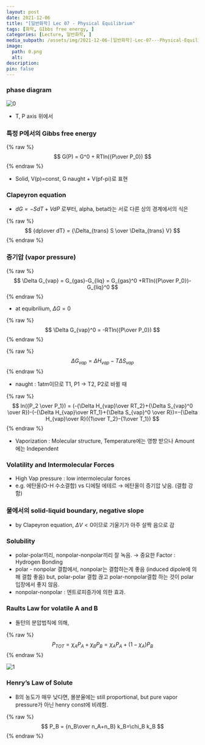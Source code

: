 ```yaml
---
layout: post
date: 2021-12-06
title: "[일반화학] Lec 07 - Physical Equilibrium"
tags: [화학, GIbbs free energy, ]
categories: [Lecture, 일반화학, ]
media_subpath: /assets/img/2021-12-06-[일반화학]-Lec-07---Physical-Equilibrium.md
image:
  path: 0.png
  alt:  
description:  
pin: false
---
```



### phase diagram


![0](/0.png)

- T, P axis 위에서

### 특정 P에서의 Gibbs free energy


{% raw %}
$$
G(P) = G^0 + RTln({P\over P_0})
$$
{% endraw %}

- Solid, V(p)=const, G naught + V(pf-pi)로 표현

### Clapeyron equation

- $dG = −SdT + VdP$ 로부터, alpha, beta라는 서로 다른 상의 경계에서의 식은

{% raw %}
$$
{dp\over dT} = {\Delta_{trans} S \over \Delta_{trans} V}
$$
{% endraw %}


### 증기압 (vapor pressure)


{% raw %}
$$
\Delta G_{vap} = G_{gas}-G_{liq} = G_{gas}^0 +RTln({P\over P_0})-G_{liq}^0
$$
{% endraw %}

- at equibrilium, _ΔG_ = 0

{% raw %}
$$
\Delta G_{vap}^0 = -RTln({P\over P_0})
$$
{% endraw %}


{% raw %}
$$
\Delta G_{vap} = \Delta H_{vap} - T\Delta S_{vap}
$$
{% endraw %}

- naught : 1atm이므로 T1, P1 → T2, P2로 바뀔 때

{% raw %}
$$
ln({P_2 \over P_1}) = (-{\Delta H_{vap}\over RT_2}+{\Delta S_{vap}^0 \over R})-(-{\Delta H_{vap}\over RT_1}+{\Delta S_{vap}^0 \over R})=-{\Delta H_{vap}\over R}({1\over T_2}-{1\over T_1})
$$
{% endraw %}

- Vaporization : Molecular structure, Temperature에는 영향 받으나 Amount에는 Independent

### Volatility and Intermolecular Forces

- High Vap pressure : low intermolecular forces
- e.g. 에탄올(O-H 수소결합) vs 디에틸 에테르 → 에탄올이 증기압 낮음. (결합 강함)

### 물에서의 solid-liquid boundary, negative slope

- by Clapeyron equation, _ΔV_ < 0이므로 기울기가 아주 살짝 음으로 감

### Solubility

- polar-polar끼리, nonpolar-nonpolar끼리 잘 녹음. → 중요한 Factor : Hydrogen Bonding
- polar - nonpolar 결합에서, nonpolar는 결합하는게 좋음 (induced dipole에 의해 결합 좋음) but, polar-polar 결합 끊고 polar-nonpolar결합 하는 것이 polar 입장에서 좋지 않음.
- nonpolar-nonpolar : 엔트로피증가에 의한 효과.

### Raults Law for volatile A and B

- 돌턴의 분압법칙에 의해,

{% raw %}
$$
P_{TOT} = \chi_A P_{A}+\chi_B P_{B} = \chi_A P_{A}+(1-\chi_A) P_{B}
$$
{% endraw %}


![1](/1.png)


### Henry’s Law of Solute

- B의 농도가 매우 낮다면, 몰분율에는 still proportional, but pure vapor pressure가 아닌 henry const에 비례함.

{% raw %}
$$
P_B = {n_B\over n_A+n_B} k_B=\chi_B k_B
$$
{% endraw %}



<script>
  window.MathJax = {
    tex: {
      macros: {
        R: "\\mathbb{R}",
        N: "\\mathbb{N}",
        Z: "\\mathbb{Z}",
        Q: "\\mathbb{Q}",
        C: "\\mathbb{C}",
        proj: "\\operatorname{proj}",
        rank: "\\operatorname{rank}",
        im: "\\operatorname{im}",
        dom: "\\operatorname{dom}",
        codom: "\\operatorname{codom}",
        argmax: "\\operatorname*{arg\,max}",
        argmin: "\\operatorname*{arg\,min}"
      },
      tags: "ams",
      strict: false, 
      inlineMath: [["$", "$"], ["\\(", "\\)"]],
      displayMath: [["$$", "$$"], ["\\[", "\\]"]]
    },
    options: {
      skipHtmlTags: ["script", "noscript", "style", "textarea", "pre"]
    }
  };
</script>
<script async src="https://cdn.jsdelivr.net/npm/mathjax@3/es5/tex-mml-chtml.js"></script>

